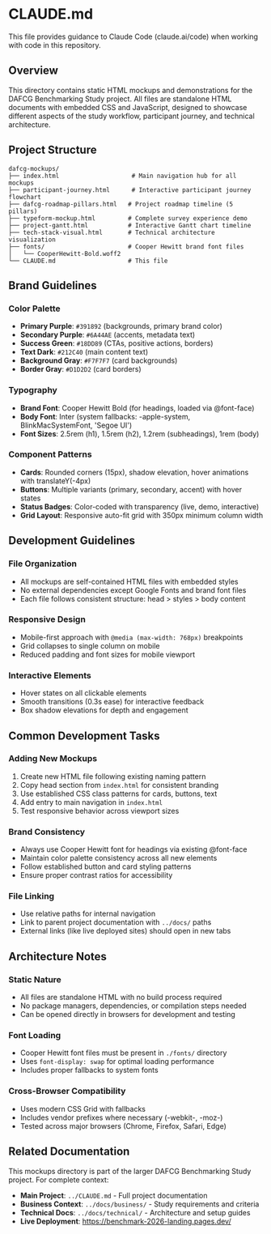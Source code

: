 # CLAUDE.md

This file provides guidance to Claude Code (claude.ai/code) when working with code in this repository.

## Overview

This directory contains static HTML mockups and demonstrations for the DAFCG Benchmarking Study project. All files are standalone HTML documents with embedded CSS and JavaScript, designed to showcase different aspects of the study workflow, participant journey, and technical architecture.

## Project Structure

```
dafcg-mockups/
├── index.html                    # Main navigation hub for all mockups
├── participant-journey.html      # Interactive participant journey flowchart
├── dafcg-roadmap-pillars.html   # Project roadmap timeline (5 pillars)
├── typeform-mockup.html         # Complete survey experience demo
├── project-gantt.html           # Interactive Gantt chart timeline
├── tech-stack-visual.html       # Technical architecture visualization
├── fonts/                       # Cooper Hewitt brand font files
│   └── CooperHewitt-Bold.woff2
└── CLAUDE.md                    # This file
```

## Brand Guidelines

### Color Palette
- **Primary Purple**: `#391892` (backgrounds, primary brand color)
- **Secondary Purple**: `#6A44AE` (accents, metadata text)
- **Success Green**: `#18DD89` (CTAs, positive actions, borders)
- **Text Dark**: `#212C40` (main content text)
- **Background Gray**: `#F7F7F7` (card backgrounds)
- **Border Gray**: `#D1D2D2` (card borders)

### Typography
- **Brand Font**: Cooper Hewitt Bold (for headings, loaded via @font-face)
- **Body Font**: Inter (system fallbacks: -apple-system, BlinkMacSystemFont, 'Segoe UI')
- **Font Sizes**: 2.5rem (h1), 1.5rem (h2), 1.2rem (subheadings), 1rem (body)

### Component Patterns
- **Cards**: Rounded corners (15px), shadow elevation, hover animations with translateY(-4px)
- **Buttons**: Multiple variants (primary, secondary, accent) with hover states
- **Status Badges**: Color-coded with transparency (live, demo, interactive)
- **Grid Layout**: Responsive auto-fit grid with 350px minimum column width

## Development Guidelines

### File Organization
- All mockups are self-contained HTML files with embedded styles
- No external dependencies except Google Fonts and brand font files
- Each file follows consistent structure: head > styles > body content

### Responsive Design
- Mobile-first approach with `@media (max-width: 768px)` breakpoints  
- Grid collapses to single column on mobile
- Reduced padding and font sizes for mobile viewport

### Interactive Elements
- Hover states on all clickable elements
- Smooth transitions (0.3s ease) for interactive feedback
- Box shadow elevations for depth and engagement

## Common Development Tasks

### Adding New Mockups
1. Create new HTML file following existing naming pattern
2. Copy head section from `index.html` for consistent branding
3. Use established CSS class patterns for cards, buttons, text
4. Add entry to main navigation in `index.html`
5. Test responsive behavior across viewport sizes

### Brand Consistency
- Always use Cooper Hewitt font for headings via existing @font-face
- Maintain color palette consistency across all new elements
- Follow established button and card styling patterns
- Ensure proper contrast ratios for accessibility

### File Linking
- Use relative paths for internal navigation
- Link to parent project documentation with `../docs/` paths
- External links (like live deployed sites) should open in new tabs

## Architecture Notes

### Static Nature
- All files are standalone HTML with no build process required
- No package managers, dependencies, or compilation steps needed  
- Can be opened directly in browsers for development and testing

### Font Loading
- Cooper Hewitt font files must be present in `./fonts/` directory
- Uses `font-display: swap` for optimal loading performance
- Includes proper fallbacks to system fonts

### Cross-Browser Compatibility
- Uses modern CSS Grid with fallbacks
- Includes vendor prefixes where necessary (-webkit-, -moz-)
- Tested across major browsers (Chrome, Firefox, Safari, Edge)

## Related Documentation

This mockups directory is part of the larger DAFCG Benchmarking Study project. For complete context:

- **Main Project**: `../CLAUDE.md` - Full project documentation
- **Business Context**: `../docs/business/` - Study requirements and criteria  
- **Technical Docs**: `../docs/technical/` - Architecture and setup guides
- **Live Deployment**: https://benchmark-2026-landing.pages.dev/